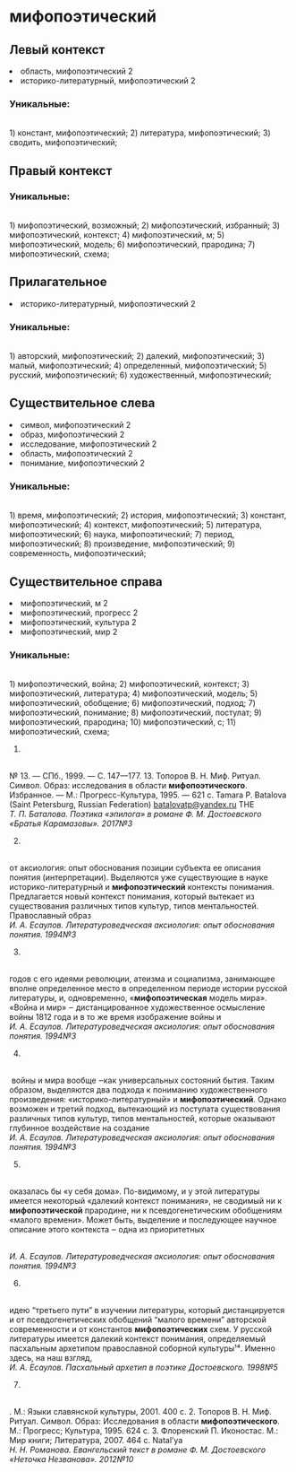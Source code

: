 # мифопоэтический
## Левый контекст
<li>область, мифопоэтический 2</li>
<li>историко-литературный, мифопоэтический 2</li>

### Уникальные:
<br>1) констант, мифопоэтический; 2) литература, мифопоэтический; 3) сводить, мифопоэтический; 

## Правый контекст

### Уникальные:
<br>1) мифопоэтический, возможный; 2) мифопоэтический, избранный; 3) мифопоэтический, контекст; 4) мифопоэтический, м; 5) мифопоэтический, модель; 6) мифопоэтический, прародина; 7) мифопоэтический, схема; 

## Прилагательное
<li>историко-литературный, мифопоэтический 2</li>

### Уникальные:
<br>1) авторский, мифопоэтический; 2) далекий, мифопоэтический; 3) малый, мифопоэтический; 4) определенный, мифопоэтический; 5) русский, мифопоэтический; 6) художественный, мифопоэтический; 

## Существительное слева
<li>символ, мифопоэтический 2</li>
<li>образ, мифопоэтический 2</li>
<li>исследование, мифопоэтический 2</li>
<li>область, мифопоэтический 2</li>
<li>понимание, мифопоэтический 2</li>

### Уникальные:
<br>1) время, мифопоэтический; 2) история, мифопоэтический; 3) констант, мифопоэтический; 4) контекст, мифопоэтический; 5) литература, мифопоэтический; 6) наука, мифопоэтический; 7) период, мифопоэтический; 8) произведение, мифопоэтический; 9) современность, мифопоэтический; 

## Существительное справа
<li>мифопоэтический, м 2</li>
<li>мифопоэтический, прогресс 2</li>
<li>мифопоэтический, культура 2</li>
<li>мифопоэтический, мир 2</li>

### Уникальные:
<br>1) мифопоэтический, война; 2) мифопоэтический, контекст; 3) мифопоэтический, литература; 4) мифопоэтический, модель; 5) мифопоэтический, обобщение; 6) мифопоэтический, подход; 7) мифопоэтический, понимание; 8) мифопоэтический, постулат; 9) мифопоэтический, прародина; 10) мифопоэтический, с; 11) мифопоэтический, схема; 


1.
<br>№ 13. — СПб.,
  1999. — С. 147—177.
  13. Топоров В. Н. Миф. Ритуал. Символ. Образ: исследования в области
  **мифопоэтического**. Избранное. — М.: Прогресс-Культура, 1995. — 621 с.
  Tamara P. Batalova
  (Saint Petersburg, Russian Federation)
  batalovatp@yandex.ru
  THE
<br> *Т. П. Баталова. Поэтика «эпилога» в романе Ф. М. Достоевского «Братья Карамазовы». 2017№3* 

2.
<br> от
    аксиология: опыт обоснования позиции субъекта ее описания
    понятия                      (интерпретации). Выделяются уже
                                 существующие в науке историко-литературный
                                 и **мифопоэтический** контексты понимания.
                                 Предлагается новый контекст понимания,
                                 который вытекает из существования
                                 различных типов культур, типов
                                 ментальностей. Православный образ 
<br> *И. А. Есаулов. Литературоведческая аксиология: опыт обоснования понятия. 1994№3* 

3.
<br>годов с его идеями революции, атеизма и
  социализма, занимающее вполне определенное место в определенном периоде
  истории русской литературы, и, одновременно, «**мифопоэтическая** модель
  мира». «Война и мир» ‒ дистанцированное художественное осмысление войны
  1812 года и в то же время изображение войны и
<br> *И. А. Есаулов. Литературоведческая аксиология: опыт обоснования понятия. 1994№3* 

4.
<br> войны и мира вообще ‒как
  универсальных состояний бытия.
  Таким образом, выделяются два подхода к пониманию художественного
  произведения: «историко-литературный» и **мифопоэтический**. Однако возможен
  и третий подход, вытекающий из постулата существования различных типов
  культур, типов ментальностей, которые оказывают глубинное воздействие на
  создание
<br> *И. А. Есаулов. Литературоведческая аксиология: опыт обоснования понятия. 1994№3* 

5.
<br>оказалась бы «у себя дома».
  По-видимому, и у этой литературы имеется некоторый «далекий контекст
  понимания», не сводимый ни к **мифопоэтической** прародине, ни к
  псевдогенетическим обобщениям «малого времени». Может быть, выделение и
  последующее научное описание этого контекста ‒ одна из приоритетных
  
<br> *И. А. Есаулов. Литературоведческая аксиология: опыт обоснования понятия. 1994№3* 

6.
<br> идею “третьего пути” в изучении
  литературы, который дистанцируется и от псевдогенетических обобщений
  “малого времени” авторской современности и от константов **мифопоэтических**
  схем. У русской литературы имеется далекий контекст понимания,
  определяемый пасхальным архетипом православной соборной культуры¹⁴.
  Именно здесь, на наш взгляд, 
<br> *И. А. Есаулов. Пасхальный архетип в поэтике Достоевского. 1998№5* 

7.
<br>. М.: Языки славянской
      культуры, 2001. 400 с.
  2.  Топоров В. Н. Миф. Ритуал. Символ. Образ: Исследования в области
      **мифопоэтического**. М.: Прогресс; Культура, 1995. 624 с.
  3.  Флоренский П. Иконостас. М.: Мир книги; Литература, 2007. 464 с.
  Natal’ya
<br> *Н. Н. Романова. Евангельский текст в романе Ф. М. Достоевского «Неточка Незванова». 2012№10* 

